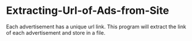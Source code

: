 # Extracting-Url-of-Ads-from-Site
Each advertisement has a unique url link. This program will extract the link of each advertisement and store in a file.

